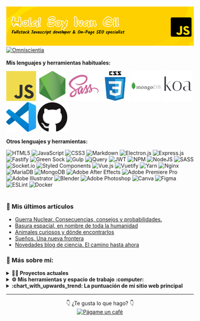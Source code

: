 ![Header](./github-header-image.jpg)
<a href="https://omniscientia.es/autor/ivan/">![Omniscientia](https://img.shields.io/badge/Mi%20sitio%20web-omniscientia.es-purple?style=for-the-badge&logo=appveyor)</a>
</br></br>
**Mis lenguajes y herramientas habituales:**  

<code><img height="80" src="https://raw.githubusercontent.com/github/explore/80688e429a7d4ef2fca1e82350fe8e3517d3494d/topics/javascript/javascript.png"></code>
<code><img height="80" src="https://raw.githubusercontent.com/github/explore/80688e429a7d4ef2fca1e82350fe8e3517d3494d/topics/nodejs/nodejs.png"></code>
<code><img height="80" src="https://raw.githubusercontent.com/github/explore/80688e429a7d4ef2fca1e82350fe8e3517d3494d/topics/sass/sass.png"></code>
<code><img height="80" src="https://raw.githubusercontent.com/github/explore/80688e429a7d4ef2fca1e82350fe8e3517d3494d/topics/css/css.png"></code>
<code><img height="80" src="https://raw.githubusercontent.com/github/explore/80688e429a7d4ef2fca1e82350fe8e3517d3494d/topics/mongodb/mongodb.png"></code>
<code><img height="80" src="https://raw.githubusercontent.com/github/explore/80688e429a7d4ef2fca1e82350fe8e3517d3494d/topics/koa/koa.png"></code>
<code><img height="80" src="https://raw.githubusercontent.com/github/explore/80688e429a7d4ef2fca1e82350fe8e3517d3494d/topics/visual-studio-code/visual-studio-code.png"></code>
<code><img height="80" src="https://raw.githubusercontent.com/github/explore/78df643247d429f6cc873026c0622819ad797942/topics/github/github.png"></code>

**Otros lenguajes y herramientas:**

![HTML5](https://img.shields.io/badge/html5-%23E34F26.svg?style=for-the-badge&logo=html5&logoColor=white) ![JavaScript](https://img.shields.io/badge/javascript-%23323330.svg?style=for-the-badge&logo=javascript&logoColor=%23F7DF1E) ![CSS3](https://img.shields.io/badge/css3-%231572B6.svg?style=for-the-badge&logo=css3&logoColor=white) ![Markdown](https://img.shields.io/badge/markdown-%23000000.svg?style=for-the-badge&logo=markdown&logoColor=white) ![Electron.js](https://img.shields.io/badge/Electron-191970?style=for-the-badge&logo=Electron&logoColor=white) ![Express.js](https://img.shields.io/badge/express.js-%23404d59.svg?style=for-the-badge&logo=express&logoColor=%2361DAFB) ![Fastify](https://img.shields.io/badge/fastify-%23000000.svg?style=for-the-badge&logo=fastify&logoColor=white) ![Green Sock](https://img.shields.io/badge/green%20sock-88CE02?style=for-the-badge&logo=greensock&logoColor=white) ![Gulp](https://img.shields.io/badge/GULP-%23CF4647.svg?style=for-the-badge&logo=gulp&logoColor=white) ![jQuery](https://img.shields.io/badge/jquery-%230769AD.svg?style=for-the-badge&logo=jquery&logoColor=white) ![JWT](https://img.shields.io/badge/JWT-black?style=for-the-badge&logo=JSON%20web%20tokens) ![NPM](https://img.shields.io/badge/NPM-%23000000.svg?style=for-the-badge&logo=npm&logoColor=white) ![NodeJS](https://img.shields.io/badge/node.js-6DA55F?style=for-the-badge&logo=node.js&logoColor=white) ![SASS](https://img.shields.io/badge/SASS-hotpink.svg?style=for-the-badge&logo=SASS&logoColor=white) ![Socket.io](https://img.shields.io/badge/Socket.io-black?style=for-the-badge&logo=socket.io&badgeColor=010101) ![Styled Components](https://img.shields.io/badge/styled--components-DB7093?style=for-the-badge&logo=styled-components&logoColor=white) ![Vue.js](https://img.shields.io/badge/vuejs-%2335495e.svg?style=for-the-badge&logo=vuedotjs&logoColor=%234FC08D) ![Vuetify](https://img.shields.io/badge/Vuetify-1867C0?style=for-the-badge&logo=vuetify&logoColor=AEDDFF) ![Yarn](https://img.shields.io/badge/yarn-%232C8EBB.svg?style=for-the-badge&logo=yarn&logoColor=white) ![Nginx](https://img.shields.io/badge/nginx-%23009639.svg?style=for-the-badge&logo=nginx&logoColor=white) ![MariaDB](https://img.shields.io/badge/MariaDB-003545?style=for-the-badge&logo=mariadb&logoColor=white) ![MongoDB](https://img.shields.io/badge/MongoDB-%234ea94b.svg?style=for-the-badge&logo=mongodb&logoColor=white) ![Adobe After Effects](https://img.shields.io/badge/Adobe%20After%20Effects-9999FF.svg?style=for-the-badge&logo=Adobe%20After%20Effects&logoColor=white) ![Adobe Premiere Pro](https://img.shields.io/badge/Adobe%20Premiere%20Pro-9999FF.svg?style=for-the-badge&logo=Adobe%20Premiere%20Pro&logoColor=white) ![Adobe Illustrator](https://img.shields.io/badge/adobeillustrator-%23FF9A00.svg?style=for-the-badge&logo=adobeillustrator&logoColor=white) ![Blender](https://img.shields.io/badge/blender-%23F5792A.svg?style=for-the-badge&logo=blender&logoColor=white) ![Adobe Photoshop](https://img.shields.io/badge/adobephotoshop-%2331A8FF.svg?style=for-the-badge&logo=adobephotoshop&logoColor=white) ![Canva](https://img.shields.io/badge/Canva-%2300C4CC.svg?style=for-the-badge&logo=Canva&logoColor=white) 	![Figma](https://img.shields.io/badge/figma-%23F24E1E.svg?style=for-the-badge&logo=figma&logoColor=white) ![ESLint](https://img.shields.io/badge/ESLint-4B3263?style=for-the-badge&logo=eslint&logoColor=white) ![Docker](https://img.shields.io/badge/docker-%230db7ed.svg?style=for-the-badge&logo=docker&logoColor=white)
<br><br>
### :bookmark_tabs: Mis últimos artículos
<!-- OMNISCIENTIA:START -->
- [Guerra Nuclear. Consecuencias, consejos y probabilidades.](https://omniscientia.es/guerra-nuclear/)
- [Basura espacial, en nombre de toda la humanidad](https://omniscientia.es/basura-espacial-en-nombre-de-toda-la-humanidad/)
- [Animales curiosos y dónde encontrarlos](https://omniscientia.es/animales-curiosos-y-donde-encontrarlos/)
- [Sueños. Una nueva frontera](https://omniscientia.es/suenos-una-nueva-frontera/)
- [Novedades blog de ciencia. El camino hasta ahora](https://omniscientia.es/novedades-blog-de-ciencia/)
<!-- OMNISCIENTIA:END -->

###  :boy: Más sobre mí:
<details>
  <summary><b>🧑‍🚀 Proyectos actuales</b></summary>

  <br />
  <table>
    <thead align="center">
      <tr border: none;>
        <td><b>💻 Projecto</b></td>
        <td><b>🌟 Estado</b></td>
        <td><b>👨‍💻 Lenguajes</b></td>
      </tr>
    </thead>
    <tbody>
      <tr>
	      <td><a href="https://github.com/ivangil-dev/linneo"><b>:telescope: Linneo</b></a></td>
        <td>Activo (Privado :lock:)</td>
        <td>
        <img alt="Language" src="https://img.shields.io/badge/Javascript-24%2C2%25-yellow?style=flat-square&logo=appveyor"/>
        <img alt="Language" src="https://img.shields.io/badge/Handlebars-56%25-orange?style=flat-square&logo=appveyor"/>
        <img alt="Language" src="https://img.shields.io/badge/SCSS-19%2C7%25-pink?style=flat-square&logo=appveyor"/>
        </td>
      </tr>
      <tr>
	      <td><a href="https://github.com/ivangil-dev/sance"><b>:satellite: Sance</b></a></td>
        <td>Activo (Privado :lock:)</td>
        <td>
        <img alt="Language" src="https://img.shields.io/badge/Javascript-100%25-yellow?style=flat-square&logo=appveyor"/>
        </td>
      </tr>
      <tr>
	      <td><a href="https://github.com/ivangil-dev/Portal/tree/1.22.4-spanish"><b>:ghost: Portal.js español</b></a></td>
        <td>Activo (Público :unlock:)</td>
        <td>
        <img alt="Language" src="https://img.shields.io/badge/Javascript-99%2C6%25-yellow?style=flat-square&logo=appveyor"/>
        </td>
      </tr>
    </tbody>
  </table>
  <br />
</details>
 
<details>	
  <br />
  <summary><b>⚙️ Mis herramientas y espacio de trabajo :computer:</b></summary>
  	<ul>
  	  <li><b>Sistemas:</b> Ubuntu server 20.04 & Windows 11 Pro</li>
	    <li><b>Portátil: </b> Huawei Matebook D15</li>
  	  <li><b>Navegador: </b> Chrome & Chrome Canary</li>
	    <li><b>Terminal: </b> Hyper</li>
	    <li><b>Editor:</b> Visual Studio Code</li>
	    <li><b>Ordenador:</b> AMD Ryzen 9 3900X (12Core) 128GB RAM, RTX 2070 Super</li>
	    <br />
	</ul>
</details>

<details>	
  <br />
	<summary><b>:chart_with_upwards_trend: La puntuación de mi sitio web principal</b></summary>
	
<a href="https://omniscientia.es" target="_blank">![Puntuación Omniscientia-es](./omniscientia.svg "Visitar sitio web")</a>
	
</details>

---- 

<div align="center">
👇 ¿Te gusta lo que hago? 👇
</br>
<a href="https://www.buymeacoffee.com/Ivangil" target="_blank">
  <img src="https://cdn.buymeacoffee.com/buttons/v2/default-yellow.png" alt="Págame un café" style="height: 60px !important;width: 217px !important;" >
</a>
</div>
